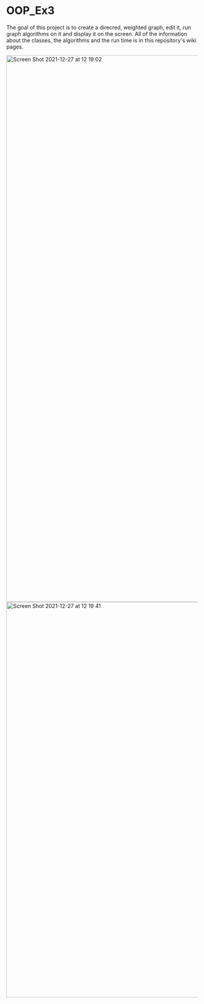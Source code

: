 # OOP_Ex3
The goal of this project is to create a direcred, weighted graph, edit it, run graph algorithms on it and display it on the screen.
All of the information about the classes, the algorithms and the run time is in this repository's wiki pages.

<img width="1440" alt="Screen Shot 2021-12-27 at 12 19 02" src="https://user-images.githubusercontent.com/45829637/147462416-fd44606b-f9fb-496a-8818-a0664d70a208.png">




<img width="1042" alt="Screen Shot 2021-12-27 at 12 19 41" src="https://user-images.githubusercontent.com/45829637/147462463-3a0e5ab1-7404-4bed-955e-ea7a85040d75.png">
